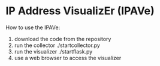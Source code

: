 # IP Address VisualizEr (IPAVe)

How to use the IPAVe:

1. download the code from the repository
1. run the collector ./startcollector.py
1. run the visualizer ./startflask.py
1. use a web browser to access the visualizer
